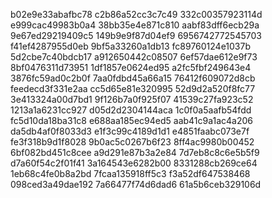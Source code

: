 b02e9e33abafbc78
c2b86a52cc3c7c49
332c00357923114d
e999cac49983b0a4
38bb35e4e871c810
aabf83dff6ecb29a
9e67ed29219409c5
149b9e9f87d04ef9
6956742772545703
f41ef4287955d0eb
9bf5a33260a1db13
fc89760124e1037b
5d2cbe7c40bdcb17
a912650442c08507
6ef57dae612e9f73
8bf0476311d73951
1df1857e0624ed95
a2fc5fbf249643e4
3876fc59ad0c2b0f
7aa0fdbd45a66a15
76412f609072d8cb
feedecd3f331e2aa
cc5d65e81e320995
52d9d2a520f8fc77
3e413324a00d7bd1
9f126b7a0f925f07
41539c27fa923c52
1213a1a6231cc927
d05d2d2304144aca
1c0f0a5aafb54fdd
fc5d10da18ba31c8
e688aa185ec94ed5
aab41c9a1ac4a206
da5db4af0f8033d3
e1f3c99c4189d1d1
e4851faabc073e7f
fe3f318b9d1f8028
9b0ac5c0267b6f23
8ff4ac9980b00452
6bf082bd451c8cee
a9d291e87b3a2e84
7d7eb8c8c6e5b5f9
d7a60f54c2f01f41
3a164543e6282b00
8331288cb269ce64
1eb68c4fe0b8a2bd
7fcaa135918ff5c3
f3a52df647538468
098ced3a49dae192
7a66477f74d6dad6
61a5b6ceb329106d
